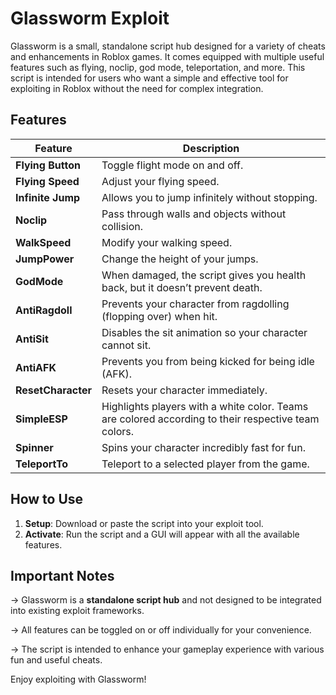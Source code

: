 # Glassworm Exploit

Glassworm is a small, standalone script hub designed for a variety of cheats and enhancements in Roblox games. It comes equipped with multiple useful features such as flying, noclip, god mode, teleportation, and more. This script is intended for users who want a simple and effective tool for exploiting in Roblox without the need for complex integration.

## Features

| **Feature**       | **Description**                                                                                           |
|-------------------|-----------------------------------------------------------------------------------------------------------|
| **Flying Button** | Toggle flight mode on and off.                                                                           |
| **Flying Speed**  | Adjust your flying speed.                                                                                |
| **Infinite Jump** | Allows you to jump infinitely without stopping.                                                          |
| **Noclip**        | Pass through walls and objects without collision.                                                        |
| **WalkSpeed**     | Modify your walking speed.                                                                               |
| **JumpPower**     | Change the height of your jumps.                                                                         |
| **GodMode**       | When damaged, the script gives you health back, but it doesn’t prevent death.                            |
| **AntiRagdoll**   | Prevents your character from ragdolling (flopping over) when hit.                                        |
| **AntiSit**       | Disables the sit animation so your character cannot sit.                                                 |
| **AntiAFK**       | Prevents you from being kicked for being idle (AFK).                                                     |
| **ResetCharacter**| Resets your character immediately.                                                                       |
| **SimpleESP**     | Highlights players with a white color. Teams are colored according to their respective team colors.      |
| **Spinner**       | Spins your character incredibly fast for fun.                                                            |
| **TeleportTo**    | Teleport to a selected player from the game.                                                             |

## How to Use

1. **Setup**: Download or paste the script into your exploit tool.
2. **Activate**: Run the script and a GUI will appear with all the available features.

## Important Notes

-> Glassworm is a **standalone script hub** and not designed to be integrated into existing exploit frameworks.

-> All features can be toggled on or off individually for your convenience.

-> The script is intended to enhance your gameplay experience with various fun and useful cheats.

Enjoy exploiting with Glassworm!
